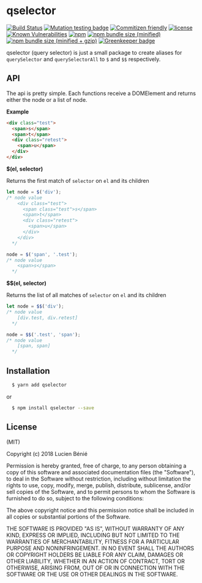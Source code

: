# qselector

[![Build Status](https://travis-ci.org/lbenie/qselector.svg?branch=master)](https://travis-ci.org/lbenie/qselector)
[![Mutation testing badge](https://badge.stryker-mutator.io/github.com/lbenie/qselector/master)](https://stryker-mutator.github.io)
[![Commitizen friendly](https://img.shields.io/badge/commitizen-friendly-brightgreen.svg)](http://commitizen.github.io/cz-cli/)
[![license](https://img.shields.io/github/license/lbenie/qselector.svg)](https://github.com/lbenie/qselector)
[![Known Vulnerabilities](https://snyk.io/test/github/lbenie/qselector/badge.svg?targetFile=package.json)](https://snyk.io/test/github/lbenie/qselector?targetFile=package.json)
[![npm](https://img.shields.io/npm/v/qselector.svg)](https://github.com/lbenie/qselector)
[![npm bundle size (minified)](https://img.shields.io/bundlephobia/min/qselector.svg)](https://github.com/lbenie/qselector)
[![npm bundle size (minified + gzip)](https://img.shields.io/bundlephobia/minzip/qselector.svg)](https://github.com/lbenie/qselector) [![Greenkeeper badge](https://badges.greenkeeper.io/lbenie/qselector.svg)](https://greenkeeper.io/)

qselector (query selector) is just a small package to create aliases for
`querySelector` and `querySelectorAll` to `$` and `$$` respectively.

## API

The api is pretty simple. Each functions receive a DOMElement and returns either
the node or a list of node.

**Example**

```html
<div class="test">
  <span>s</span>
  <span>t</span>
  <div class="retest">
    <span>u</span>
  </div>
</div>
```

**$(el, selector)**

Returns the first match of `selector` on `el` and its children

```js
let node = $('div');
/* node value
    <div class="test">
      <span class="test">s</span>
      <span>t</span>
      <div class="retest">
        <span>u</span>
      </div>
    </div>
  */

node = $('span', '.test');
/* node value
    <span>s</span>
  */
```

**$$(el, selector)**

Returns the list of all matches of `selector` on `el` and its children

```js
let node = $$('div');
/* node value
    [div.test, div.retest]
  */

node = $$('.test', 'span');
/* node value
    [span, span]
  */
```

## Installation

```bash
  $ yarn add qselector
```

or

```bash
  $ npm install qselector --save
```

## License

(MIT)

Copyright (c) 2018 Lucien Bénié

Permission is hereby granted, free of charge, to any person obtaining a copy of
this software and associated documentation files (the "Software"), to deal in
the Software without restriction, including without limitation the rights to
use, copy, modify, merge, publish, distribute, sublicense, and/or sell copies of
the Software, and to permit persons to whom the Software is furnished to do so,
subject to the following conditions:

The above copyright notice and this permission notice shall be included in all
copies or substantial portions of the Software.

THE SOFTWARE IS PROVIDED "AS IS", WITHOUT WARRANTY OF ANY KIND, EXPRESS OR
IMPLIED, INCLUDING BUT NOT LIMITED TO THE WARRANTIES OF MERCHANTABILITY, FITNESS
FOR A PARTICULAR PURPOSE AND NONINFRINGEMENT. IN NO EVENT SHALL THE AUTHORS OR
COPYRIGHT HOLDERS BE LIABLE FOR ANY CLAIM, DAMAGES OR OTHER LIABILITY, WHETHER
IN AN ACTION OF CONTRACT, TORT OR OTHERWISE, ARISING FROM, OUT OF OR IN
CONNECTION WITH THE SOFTWARE OR THE USE OR OTHER DEALINGS IN THE SOFTWARE.
